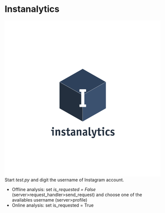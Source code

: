 # Instanalytics
![GitHub Logo](./logo.png)
Start *test.py* and digit the username of Instagram account.
- Offline analysis: set *is_requested = False* (server>request_handler>send_request) and choose one of the availables username (server>profile)
- Online analysis: set is_requested = True
